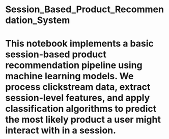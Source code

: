 # Session_Based_Product_Recommendation_System
# This notebook implements a basic session-based product recommendation pipeline using machine learning models. We process clickstream data, extract session-level features, and apply classification algorithms to predict the most likely product a user might interact with in a session.
